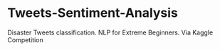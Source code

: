 # Tweets-Sentiment-Analysis
Disaster Tweets classification. NLP for Extreme Beginners. Via Kaggle Competition 
